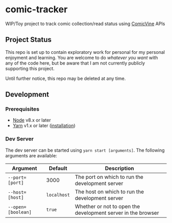 # comic-tracker

WIP/Toy project to track comic collection/read status using
[ComicVine](https://comicvine.gamespot.com) APIs

## Project Status

This repo is set up to contain exploratory work for personal for my personal
enjoyment and learning. You are welcome to do _whatever you want_ with any of
the code here, but be aware that I am not currently publicly supporting this
project.

Until further notice, this repo may be deleted at any time.

## Development

### Prerequisites

* [Node](https://nodejs.org/en/) v8.x or later
* [Yarn](https://yarnpkg.com) v1.x or later ([installation](https://yarnpkg.com/en/docs/install))

### Dev Server

The dev server can be started using `yarn start [arguments]`. The following arguments are available:

| Argument           | Default     | Description                                                  |
|--------------------|-------------|--------------------------------------------------------------|
| `--port=[port]`    | 3000        | The port on which to run the development server              |
| `--host=[host]`    | `localhost` | The host on which to run the development server              |
| `--open=[boolean]` | `true`      | Whether or not to open the development server in the browser |
